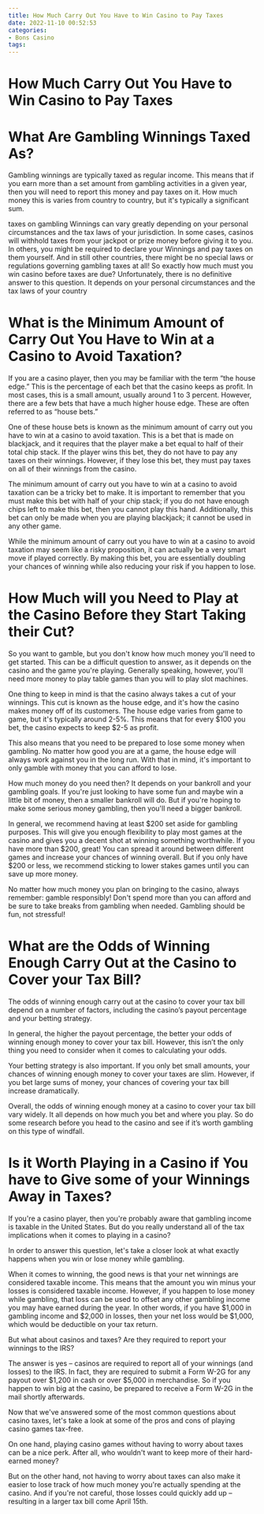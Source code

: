 ```yaml
---
title: How Much Carry Out You Have to Win Casino to Pay Taxes
date: 2022-11-10 00:52:53
categories:
- Bons Casino
tags:
---
```



#  How Much Carry Out You Have to Win Casino to Pay Taxes

<!-- Begin

In the event you gamble at a casino, you may be wondering what the tax laws are in the event you win. How much do you have to generate before taxes are due? The answer is a bit complicated, as tax regulations on gambling winnings depend on your specific situation and also the country where you reside.Generally however, most governments treat gambling winnings as taxable income. This means that if you earn over a certain quantity from gambling activities in a tax year, then you will need to report this money and pay taxes on it.

The amount of taxes you owe on gambling winnings can vary greatly, depending on the jurisdiction. In some cases, casinos will withhold taxes from your jackpot or prize money before giving it to you. In others, you might be required to declare your winnings and pay taxes on them yourself. And in still other countries, there might be no special laws or regulations governing gambling taxes at all!

So exactly how much carry out you have to win casino before taxes are due? Unfortunately, there is no definitive answer to this question. It depends on your personal circumstances and the tax laws of your country. However, in most cases you will need to earn quite a bit of money from gambling activities before taxes are owed. So start planning those big wins now! -->

# What Are Gambling Winnings Taxed As?

Gambling winnings are typically taxed as regular income. This means that if you earn more than a set amount from gambling activities in a given year, then you will need to report this money and pay taxes on it. How much money this is varies from country to country, but it's typically a significant sum.

taxes on gambling Winnings can vary greatly depending on your personal circumstances and the tax laws of your jurisdiction. In some cases, casinos will withhold taxes from your jackpot or prize money before giving it to you. In others, you might be required to declare your Winnings and pay taxes on them yourself. And in still other countries, there might be no special laws or regulations governing gambling taxes at all! So exactly how much must you win casino before taxes are due? Unfortunately, there is no definitive answer to this question. It depends on your personal circumstances and the tax laws of your country

#  What is the Minimum Amount of Carry Out You Have to Win at a Casino to Avoid Taxation?

If you are a casino player, then you may be familiar with the term “the house edge.” This is the percentage of each bet that the casino keeps as profit. In most cases, this is a small amount, usually around 1 to 3 percent. However, there are a few bets that have a much higher house edge. These are often referred to as “house bets.”

One of these house bets is known as the minimum amount of carry out you have to win at a casino to avoid taxation. This is a bet that is made on blackjack, and it requires that the player make a bet equal to half of their total chip stack. If the player wins this bet, they do not have to pay any taxes on their winnings. However, if they lose this bet, they must pay taxes on all of their winnings from the casino.

The minimum amount of carry out you have to win at a casino to avoid taxation can be a tricky bet to make. It is important to remember that you must make this bet with half of your chip stack; if you do not have enough chips left to make this bet, then you cannot play this hand. Additionally, this bet can only be made when you are playing blackjack; it cannot be used in any other game.

While the minimum amount of carry out you have to win at a casino to avoid taxation may seem like a risky proposition, it can actually be a very smart move if played correctly. By making this bet, you are essentially doubling your chances of winning while also reducing your risk if you happen to lose.

#  How Much will you Need to Play at the Casino Before they Start Taking their Cut?

So you want to gamble, but you don't know how much money you'll need to get started. This can be a difficult question to answer, as it depends on the casino and the game you're playing. Generally speaking, however, you'll need more money to play table games than you will to play slot machines.

One thing to keep in mind is that the casino always takes a cut of your winnings. This cut is known as the house edge, and it's how the casino makes money off of its customers. The house edge varies from game to game, but it's typically around 2-5%. This means that for every $100 you bet, the casino expects to keep $2-5 as profit.

This also means that you need to be prepared to lose some money when gambling. No matter how good you are at a game, the house edge will always work against you in the long run. With that in mind, it's important to only gamble with money that you can afford to lose.

How much money do you need then? It depends on your bankroll and your gambling goals. If you're just looking to have some fun and maybe win a little bit of money, then a smaller bankroll will do. But if you're hoping to make some serious money gambling, then you'll need a bigger bankroll.

In general, we recommend having at least $200 set aside for gambling purposes. This will give you enough flexibility to play most games at the casino and gives you a decent shot at winning something worthwhile. If you have more than $200, great! You can spread it around between different games and increase your chances of winning overall. But if you only have $200 or less, we recommend sticking to lower stakes games until you can save up more money.

No matter how much money you plan on bringing to the casino, always remember: gamble responsibly! Don't spend more than you can afford and be sure to take breaks from gambling when needed. Gambling should be fun, not stressful!

#  What are the Odds of Winning Enough Carry Out at the Casino to Cover your Tax Bill?

The odds of winning enough carry out at the casino to cover your tax bill depend on a number of factors, including the casino’s payout percentage and your betting strategy.

In general, the higher the payout percentage, the better your odds of winning enough money to cover your tax bill. However, this isn’t the only thing you need to consider when it comes to calculating your odds.

Your betting strategy is also important. If you only bet small amounts, your chances of winning enough money to cover your taxes are slim. However, if you bet large sums of money, your chances of covering your tax bill increase dramatically.

Overall, the odds of winning enough money at a casino to cover your tax bill vary widely. It all depends on how much you bet and where you play. So do some research before you head to the casino and see if it’s worth gambling on this type of windfall.

#  Is it Worth Playing in a Casino if You have to Give some of your Winnings Away in Taxes?

If you're a casino player, then you're probably aware that gambling income is taxable in the United States. But do you really understand all of the tax implications when it comes to playing in a casino?

In order to answer this question, let's take a closer look at what exactly happens when you win or lose money while gambling.

When it comes to winning, the good news is that your net winnings are considered taxable income. This means that the amount you win minus your losses is considered taxable income. However, if you happen to lose money while gambling, that loss can be used to offset any other gambling income you may have earned during the year. In other words, if you have $1,000 in gambling income and $2,000 in losses, then your net loss would be $1,000, which would be deductible on your tax return.

But what about casinos and taxes? Are they required to report your winnings to the IRS?

The answer is yes – casinos are required to report all of your winnings (and losses) to the IRS. In fact, they are required to submit a Form W-2G for any payout over $1,200 in cash or over $5,000 in merchandise. So if you happen to win big at the casino, be prepared to receive a Form W-2G in the mail shortly afterwards.

Now that we've answered some of the most common questions about casino taxes, let's take a look at some of the pros and cons of playing casino games tax-free.

On one hand, playing casino games without having to worry about taxes can be a nice perk. After all, who wouldn't want to keep more of their hard-earned money?

But on the other hand, not having to worry about taxes can also make it easier to lose track of how much money you're actually spending at the casino. And if you're not careful, those losses could quickly add up – resulting in a larger tax bill come April 15th.